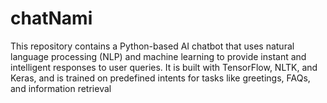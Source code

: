 # chatNami
This repository contains a Python-based AI chatbot that uses natural language processing (NLP) and machine learning to provide instant and intelligent responses to user queries. It is built with TensorFlow, NLTK, and Keras, and is trained on predefined intents for tasks like greetings, FAQs, and information retrieval
